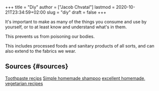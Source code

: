 +++
title = "Diy"
author = ["Jacob Chvatal"]
lastmod = 2020-10-21T23:34:59+02:00
slug = "diy"
draft = false
+++

It's important to make as many of the things you consume and use by yourself, or to at least know and understand what's in them.

This prevents us from poisoning our bodies.

This includes processed foods and sanitary products of all sorts, and can also extend to the fabrics we wear.


## Sources {#sources}

[Toothpaste recips](https://grimgrains.com/site/basic%5Ftoothpaste.html)
[Simple homemade shampoo](https://www.cosmopolitan.com/style-beauty/beauty/a28510392/homemade-diy-shampoo/)
[excellent homemade, vegetarian recipes](https://grimgrains.com/site/home.html#recipes)
